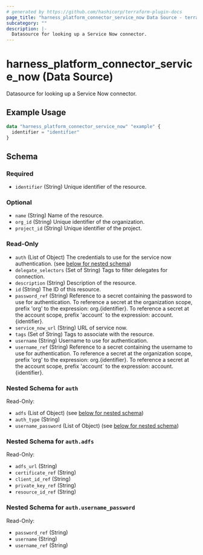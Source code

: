 ```yaml
---
# generated by https://github.com/hashicorp/terraform-plugin-docs
page_title: "harness_platform_connector_service_now Data Source - terraform-provider-harness"
subcategory: ""
description: |-
  Datasource for looking up a Service Now connector.
---
```


# harness_platform_connector_service_now (Data Source)

Datasource for looking up a Service Now connector.

## Example Usage

```terraform
data "harness_platform_connector_service_now" "example" {
  identifier = "identifier"
}
```

<!-- schema generated by tfplugindocs -->
## Schema

### Required

- `identifier` (String) Unique identifier of the resource.

### Optional

- `name` (String) Name of the resource.
- `org_id` (String) Unique identifier of the organization.
- `project_id` (String) Unique identifier of the project.

### Read-Only

- `auth` (List of Object) The credentials to use for the service now authentication. (see [below for nested schema](#nestedatt--auth))
- `delegate_selectors` (Set of String) Tags to filter delegates for connection.
- `description` (String) Description of the resource.
- `id` (String) The ID of this resource.
- `password_ref` (String) Reference to a secret containing the password to use for authentication. To reference a secret at the organization scope, prefix 'org' to the expression: org.{identifier}. To reference a secret at the account scope, prefix 'account` to the expression: account.{identifier}.
- `service_now_url` (String) URL of service now.
- `tags` (Set of String) Tags to associate with the resource.
- `username` (String) Username to use for authentication.
- `username_ref` (String) Reference to a secret containing the username to use for authentication. To reference a secret at the organization scope, prefix 'org' to the expression: org.{identifier}. To reference a secret at the account scope, prefix 'account` to the expression: account.{identifier}.

<a id="nestedatt--auth"></a>
### Nested Schema for `auth`

Read-Only:

- `adfs` (List of Object) (see [below for nested schema](#nestedobjatt--auth--adfs))
- `auth_type` (String)
- `username_password` (List of Object) (see [below for nested schema](#nestedobjatt--auth--username_password))

<a id="nestedobjatt--auth--adfs"></a>
### Nested Schema for `auth.adfs`

Read-Only:

- `adfs_url` (String)
- `certificate_ref` (String)
- `client_id_ref` (String)
- `private_key_ref` (String)
- `resource_id_ref` (String)


<a id="nestedobjatt--auth--username_password"></a>
### Nested Schema for `auth.username_password`

Read-Only:

- `password_ref` (String)
- `username` (String)
- `username_ref` (String)
